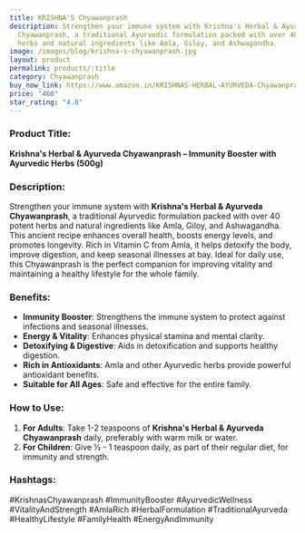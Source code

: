 ```yaml
---
title: KRISHNA'S Chyawanprash
description: Strengthen your immune system with Krishna's Herbal & Ayurveda
  Chyawanprash, a traditional Ayurvedic formulation packed with over 40 potent
  herbs and natural ingredients like Amla, Giloy, and Ashwagandha.
image: /images/blog/krishna-s-chyawanprash.jpg
layout: product
permalink: products/:title
category: Chyawanprash
buy_now_link: https://www.amazon.in/KRISHNAS-HERBAL-AYURVEDA-Chyawanprash-Preservative/dp/B08R7KKTJB/ref=sr_1_1_sspa?crid=1A6EBHCVM05PF&tag=m0150-21
price: "460"
star_rating: "4.0"
---
```

### Product Title:
**Krishna's Herbal & Ayurveda Chyawanprash – Immunity Booster with Ayurvedic Herbs (500g)**

### Description:
Strengthen your immune system with **Krishna's Herbal & Ayurveda Chyawanprash**, a traditional Ayurvedic formulation packed with over 40 potent herbs and natural ingredients like Amla, Giloy, and Ashwagandha. This ancient recipe enhances overall health, boosts energy levels, and promotes longevity. Rich in Vitamin C from Amla, it helps detoxify the body, improve digestion, and keep seasonal illnesses at bay. Ideal for daily use, this Chyawanprash is the perfect companion for improving vitality and maintaining a healthy lifestyle for the whole family.

### Benefits:
- **Immunity Booster**: Strengthens the immune system to protect against infections and seasonal illnesses.
- **Energy & Vitality**: Enhances physical stamina and mental clarity.
- **Detoxifying & Digestive**: Aids in detoxification and supports healthy digestion.
- **Rich in Antioxidants**: Amla and other Ayurvedic herbs provide powerful antioxidant benefits.
- **Suitable for All Ages**: Safe and effective for the entire family.

### How to Use:
1. **For Adults**: Take 1-2 teaspoons of **Krishna's Herbal & Ayurveda Chyawanprash** daily, preferably with warm milk or water.
2. **For Children**: Give ½ - 1 teaspoon daily, as part of their regular diet, for immunity and strength.

### Hashtags:
#KrishnasChyawanprash #ImmunityBooster #AyurvedicWellness #VitalityAndStrength #AmlaRich #HerbalFormulation #TraditionalAyurveda #HealthyLifestyle #FamilyHealth #EnergyAndImmunity
